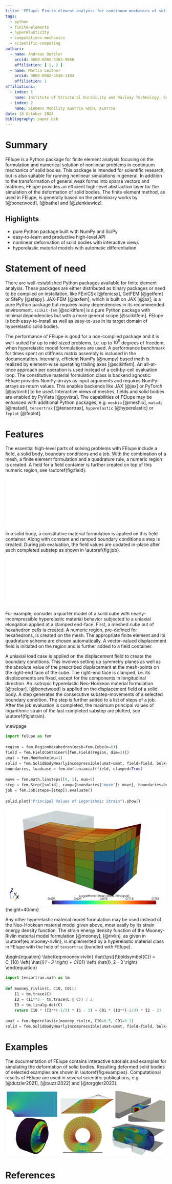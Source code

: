 ```yaml
---
title: 'FElupe: Finite element analysis for continuum mechanics of solid bodies'
tags:
  - python
  - finite-elements
  - hyperelasticity
  - computations-mechanics
  - scientific-computing
authors:
  - name: Andreas Dutzler
    orcid: 0000-0002-9383-9686
    affiliation: [ 1, 2 ]
  - name: Martin Leitner
    orcid: 0000-0002-3530-1183
    affiliation: 1
affiliations:
  - index: 1
    name: Institute of Structural Durability and Railway Technology, Graz University of Technology, Austria
  - index: 2
    name: Siemens Mobility Austria GmbH, Austria
date: 18 October 2024
bibliography: paper.bib
---
```


# Summary
FElupe is a Python package for finite element analysis focusing on the formulation and
numerical solution of nonlinear problems in continuum mechanics of solid bodies. This package is intended for scientific research, but is also suitable for running nonlinear simulations in general. In addition to the transformation of general weak forms into sparse vectors and matrices, FElupe provides an efficient high-level abstraction layer for the simulation of the deformation of solid bodies. The finite element method, as used in FElupe, is generally based on the preliminary works by [@bonetwood], [@bathe] and [@zienkiewicz].

## Highlights
- pure Python package built with NumPy and SciPy
- easy-to-learn and productive high-level API
- nonlinear deformation of solid bodies with interactive views
- hyperelastic material models with automatic differentiation

# Statement of need
There are well-established Python packages available for finite element analysis. These packages are either distributed as binary packages or need to be compiled on installation, like FEniCSx [@fenicsx], GetFEM [@getfem] or SfePy [@sfepy]. JAX-FEM [@jaxfem], which is built on JAX [@jax], is a pure Python package but requires many dependencies in its recommended environment. `scikit-fem` [@scikitfem] is a pure Python package with minimal dependencies but with a more general scope [@scikitfem]. FElupe is both easy-to-install as well as easy-to-use in its target domain of hyperelastic solid bodies.

The performance of FElupe is good for a non-compiled package and it is well-suited for up to mid-sized problems, i.e. up to $10^5$ degrees of freedom, when hyperelastic model formulations are used. A performance benchmark for times spent on stiffness matrix assembly is included in the documentation. Internally, efficient NumPy [@numpy] based math is realized by element-wise operating trailing axes [@scikitfem]. An all-at-once approach per operation is used instead of a cell-by-cell evaluation loop. The constitutive material formulation class is backend agnostic: FElupe provides NumPy-arrays as input arguments and requires NumPy-arrays as return values. This enables backends like JAX [@jax] or PyTorch [@pytorch] to be used. Interactive views of meshes, fields and solid bodies are enabled by PyVista [@pyvista]. The capabilities of FElupe may be enhanced with additional Python packages, e.g. `meshio` [@meshio], `matadi` [@matadi], `tensortrax` [@tensortrax], `hyperelastic` [@hyperelastic] or `feplot` [@feplot].



# Features
The essential high-level parts of solving problems with FElupe include a field, a solid body, boundary conditions and a job. With the combination of a mesh, a finite element formulation and a quadrature rule, a numeric region is created. A field for a field container is further created on top of this numeric region, see \autoref{fig:field}.

![Schematic representation of classes needed to create a field container.\label{fig:field}](field.pdf)

In a solid body, a constitutive material formulation is applied on this field container. Along with constant and ramped boundary conditions a step is created. During job evaluation, the field values are updated in-place after each completed substep as shown in \autoref{fig:job}.

![Schematic representation of classes needed to evaluate a job.\label{fig:job}](job.pdf)

For example, consider a quarter model of a solid cube with nearly-incompressible hyperelastic material behavior subjected to a uniaxial elongation applied at a clamped end-face. First, a meshed cube out of hexahedron cells is created. A numeric region, pre-defined for hexahedrons, is created on the mesh. The appropriate finite element and its quadrature scheme are chosen automatically. A vector-valued displacement field is initiated on the region and is further added to a field container.

A uniaxial load case is applied on the displacement field to create the boundary conditions. This involves setting up symmetry planes as well as the absolute value of the prescribed displacement at the mesh-points on the right-end face of the cube. The right-end face is clamped, i.e. its displacements are fixed, except for the components in longitudinal direction. An isotropic hyperelastic Neo-Hookean material formulation [@treloar], [@bonetwood] is applied on the displacement field of a solid body. A step generates the consecutive substep-movements of a selected boundary condition. The step is further added to a list of steps of a job. After the job evaluation is completed, the maximum principal values of logarithmic strain of the last completed substep are plotted, see \autoref{fig:strain}.

\newpage

```python
import felupe as fem

region = fem.RegionHexahedron(mesh=fem.Cube(n=6))
field = fem.FieldContainer([fem.Field(region, dim=3)])
umat = fem.NeoHooke(mu=1)
solid = fem.SolidBodyNearlyIncompressible(umat=umat, field=field, bulk=5000)
boundaries, loadcase = fem.dof.uniaxial(field, clamped=True)

move = fem.math.linsteps([0, 1], num=5)
step = fem.Step([solid], ramp={boundaries["move"]: move}, boundaries=boundaries)
job = fem.Job(steps=[step]).evaluate()

solid.plot("Principal Values of Logarithmic Strain").show()
```

![Final logarithmic strain distribution of the deformed hyperelastic solid body at a stretch $l/L=2$, where $l$ is the deformed length and $L$ the undeformed length of the solid body in longitudinal direction. The undeformed configuration is shown in transparent grey.\label{fig:strain}](strain.png){height=40mm}

Any other hyperelastic material model formulation may be used instead of the Neo-Hookean material model given above, most easily by its strain energy density function. The strain energy density function of the Mooney-Rivlin material model formulation [@mooney], [@rivlin], as given in \autoref{eq:mooney-rivlin}, is implemented by a hyperelastic material class in FElupe with the help of `tensortrax` (bundled with FElupe).

\begin{equation}
    \label{eq:mooney-rivlin}
    \hat{\psi}(\boldsymbol{C}) = C_{10} \left( \hat{I}_1 - 3 \right) + C_{01} \left( \hat{I}_2 - 3 \right)
\end{equation}

```python
import tensortrax.math as tm

def mooney_rivlin(C, C10, C01):
    I1 = tm.trace(C)
    I2 = (I1**2 - tm.trace(C @ C)) / 2
    I3 = tm.linalg.det(C)
    return C10 * (I3**(-1/3) * I1 - 3) + C01 * (I3**(-2/3) * I2 - 3)

umat = fem.Hyperelastic(mooney_rivlin, C10=0.5, C01=0.1)
solid = fem.SolidBodyNearlyIncompressible(umat=umat, field=field, bulk=5000)
```

# Examples
The documentation of FElupe contains interactive tutorials and examples for simulating the deformation of solid bodies. Resulting deformed solid bodies of selected examples are shown in \autoref{fig:examples}. Computational results of FElupe are used in several scientific publications, e.g. [@dutzler2021], [@buzzi2022] and [@torggler2023].

![Equivalent stress distribution of a plate with a hole (top left). Shear-loaded hyperelastic block (top middle). Endurable cycles obtained by local stresses (top right). Multiaxially loaded rubber bushing (bottom left). Rotating rubber wheel on a frictionless contact (bottom middle). A hyperelastic solid with frictionless rigid contacts (bottom right).\label{fig:examples}](examples.png)

# References

